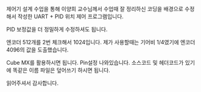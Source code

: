 제어기 설계 수업을 통해 이양희 교수님께서 
수업때 잘 정리하신 코딩을 배경으로 
수정해서 작성한 UART + PID 위치 제어 프로그램입니다.

PID 보정값을 더 정밀하게 수정하셔도 됩니다.

엔코더 512개를 2번 체크해서 1024입니다.
제가 사용할때는 기어비 1/4였기에 엔코더 4096의 값을 도출했습니다.

Cube MX를 활용하시면 됩니다. Pin설정 나와있습니다.
소스코드 및 헤더코드가 있기에 똑같은 이름 파일은 덮어쓰기 하시면 됩니다.

읽어주셔서 감사합니다.
 
